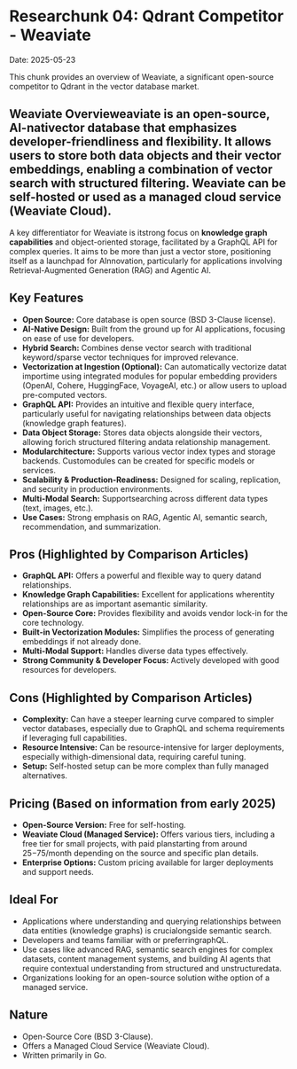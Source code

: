 # Researchunk 04: Qdrant Competitor - Weaviate

Date: 2025-05-23

This chunk provides an overview of Weaviate, a significant open-source competitor to Qdrant in the vector database market.

## Weaviate Overvieweaviate is an **open-source, AI-nativector database** that emphasizes developer-friendliness and flexibility. It allows users to store both data objects and their vector embeddings, enabling a combination of vector search with structured filtering. Weaviate can be self-hosted or used as a managed cloud service (Weaviate Cloud).

A key differentiator for Weaviate is itstrong focus on **knowledge graph capabilities** and object-oriented storage, facilitated by a GraphQL API for complex queries. It aims to be more than just a vector store, positioning itself as a launchpad for AInnovation, particularly for applications involving Retrieval-Augmented Generation (RAG) and Agentic AI.

## Key Features

*   **Open Source:** Core database is open source (BSD 3-Clause license).
*   **AI-Native Design:** Built from the ground up for AI applications, focusing on ease of use for developers.
*   **Hybrid Search:** Combines dense vector search with traditional keyword/sparse vector techniques for improved relevance.
*   **Vectorization at Ingestion (Optional):** Can automatically vectorize datat importime using integrated modules for popular embedding providers (OpenAI, Cohere, HuggingFace, VoyageAI, etc.) or allow users to upload pre-computed vectors.
*   **GraphQL API:** Provides an intuitive and flexible query interface, particularly useful for navigating relationships between data objects (knowledge graph features).
*   **Data Object Storage:** Stores data objects alongside their vectors, allowing forich structured filtering andata relationship management.
*   **Modularchitecture:** Supports various vector index types and storage backends. Customodules can be created for specific models or services.
*   **Scalability & Production-Readiness:** Designed for scaling, replication, and security in production environments.
*   **Multi-Modal Search:** Supportsearching across different data types (text, images, etc.).
*   **Use Cases:** Strong emphasis on RAG, Agentic AI, semantic search, recommendation, and summarization.

## Pros (Highlighted by Comparison Articles)

*   **GraphQL API:** Offers a powerful and flexible way to query datand relationships.
*   **Knowledge Graph Capabilities:** Excellent for applications wherentity relationships are as important asemantic similarity.
*   **Open-Source Core:** Provides flexibility and avoids vendor lock-in for the core technology.
*   **Built-in Vectorization Modules:** Simplifies the process of generating embeddings if not already done.
*   **Multi-Modal Support:** Handles diverse data types effectively.
*   **Strong Community & Developer Focus:** Actively developed with good resources for developers.

## Cons (Highlighted by Comparison Articles)

*   **Complexity:** Can have a steeper learning curve compared to simpler vector databases, especially due to GraphQL and schema requirements if leveraging full capabilities.
*   **Resource Intensive:** Can be resource-intensive for larger deployments, especially withigh-dimensional data, requiring careful tuning.
*   **Setup:** Self-hosted setup can be more complex than fully managed alternatives.

## Pricing (Based on information from early 2025)

*   **Open-Source Version:** Free for self-hosting.
*   **Weaviate Cloud (Managed Service):** Offers various tiers, including a free tier for small projects, with paid planstarting from around $25-$75/month depending on the source and specific plan details.
*   **Enterprise Options:** Custom pricing available for larger deployments and support needs.

## Ideal For

*   Applications where understanding and querying relationships between data entities (knowledge graphs) is crucialongside semantic search.
*   Developers and teams familiar with or preferringraphQL.
*   Use cases like advanced RAG, semantic search engines for complex datasets, content management systems, and building AI agents that require contextual understanding from structured and unstructuredata.
*   Organizations looking for an open-source solution withe option of a managed service.

## Nature

*   Open-Source Core (BSD 3-Clause).
*   Offers a Managed Cloud Service (Weaviate Cloud).
*   Written primarily in Go.
